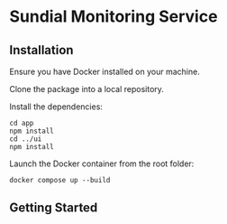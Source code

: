 # Sundial Monitoring Service

## Installation
Ensure you have Docker installed on your machine.

Clone the package into a local repository.

Install the dependencies:

```
cd app
npm install
cd ../ui
npm install
```

Launch the Docker container from the root folder:

`docker compose up --build`

## Getting Started
